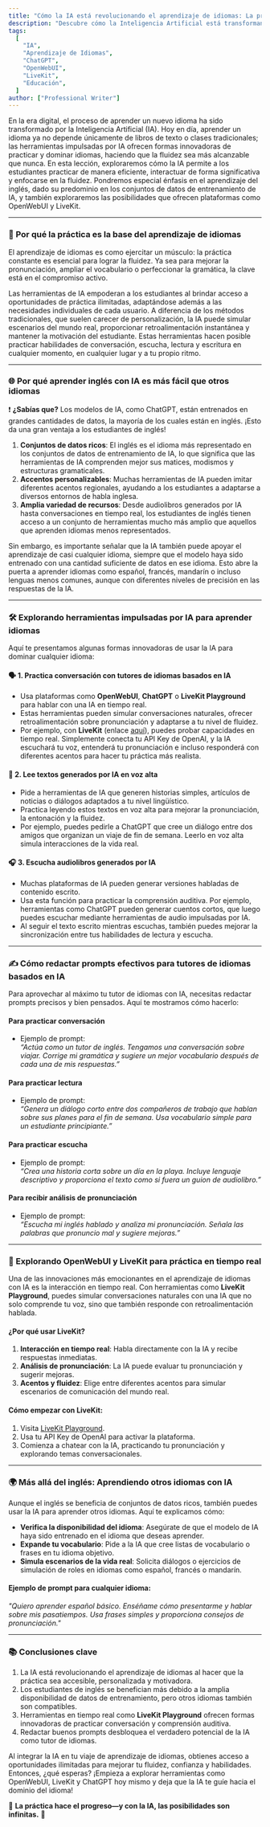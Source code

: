 ```yaml
---
title: "Cómo la IA está revolucionando el aprendizaje de idiomas: La práctica como clave para la fluidez 🔑"
description: "Descubre cómo la Inteligencia Artificial está transformando el aprendizaje de idiomas al centrarse en la práctica, la fluidez y herramientas innovadoras como ChatGPT, OpenWebUI y LiveKit."
tags:
  [
    "IA",
    "Aprendizaje de Idiomas",
    "ChatGPT",
    "OpenWebUI",
    "LiveKit",
    "Educación",
  ]
author: ["Professional Writer"]
---
```


En la era digital, el proceso de aprender un nuevo idioma ha sido transformado por la Inteligencia Artificial (IA). Hoy en día, aprender un idioma ya no depende únicamente de libros de texto o clases tradicionales; las herramientas impulsadas por IA ofrecen formas innovadoras de practicar y dominar idiomas, haciendo que la fluidez sea más alcanzable que nunca. En esta lección, exploraremos cómo la IA permite a los estudiantes practicar de manera eficiente, interactuar de forma significativa y enfocarse en la fluidez. Pondremos especial énfasis en el aprendizaje del inglés, dado su predominio en los conjuntos de datos de entrenamiento de IA, y también exploraremos las posibilidades que ofrecen plataformas como OpenWebUI y LiveKit.

---

### 🌟 Por qué la práctica es la base del aprendizaje de idiomas

El aprendizaje de idiomas es como ejercitar un músculo: la práctica constante es esencial para lograr la fluidez. Ya sea para mejorar la pronunciación, ampliar el vocabulario o perfeccionar la gramática, la clave está en el compromiso activo.

Las herramientas de IA empoderan a los estudiantes al brindar acceso a oportunidades de práctica ilimitadas, adaptándose además a las necesidades individuales de cada usuario. A diferencia de los métodos tradicionales, que suelen carecer de personalización, la IA puede simular escenarios del mundo real, proporcionar retroalimentación instantánea y mantener la motivación del estudiante. Estas herramientas hacen posible practicar habilidades de conversación, escucha, lectura y escritura en cualquier momento, en cualquier lugar y a tu propio ritmo.

---

### 🌐 Por qué aprender inglés con IA es más fácil que otros idiomas

❗ **¿Sabías que?** Los modelos de IA, como ChatGPT, están entrenados en grandes cantidades de datos, la mayoría de los cuales están en inglés. ¡Esto da una gran ventaja a los estudiantes de inglés!

1. **Conjuntos de datos ricos**: El inglés es el idioma más representado en los conjuntos de datos de entrenamiento de IA, lo que significa que las herramientas de IA comprenden mejor sus matices, modismos y estructuras gramaticales.
2. **Accentos personalizables**: Muchas herramientas de IA pueden imitar diferentes acentos regionales, ayudando a los estudiantes a adaptarse a diversos entornos de habla inglesa.
3. **Amplia variedad de recursos**: Desde audiolibros generados por IA hasta conversaciones en tiempo real, los estudiantes de inglés tienen acceso a un conjunto de herramientas mucho más amplio que aquellos que aprenden idiomas menos representados.

Sin embargo, es importante señalar que la IA también puede apoyar el aprendizaje de casi cualquier idioma, siempre que el modelo haya sido entrenado con una cantidad suficiente de datos en ese idioma. Esto abre la puerta a aprender idiomas como español, francés, mandarín o incluso lenguas menos comunes, aunque con diferentes niveles de precisión en las respuestas de la IA.

---

### 🛠️ Explorando herramientas impulsadas por IA para aprender idiomas

Aquí te presentamos algunas formas innovadoras de usar la IA para dominar cualquier idioma:

#### 🗣️ **1. Practica conversación con tutores de idiomas basados en IA**

- Usa plataformas como **OpenWebUI**, **ChatGPT** o **LiveKit Playground** para hablar con una IA en tiempo real.
- Estas herramientas pueden simular conversaciones naturales, ofrecer retroalimentación sobre pronunciación y adaptarse a tu nivel de fluidez.
- Por ejemplo, con **LiveKit** (enlace [aquí](https://playground.livekit.io/)), puedes probar capacidades en tiempo real. Simplemente conecta tu API Key de OpenAI, y la IA escuchará tu voz, entenderá tu pronunciación e incluso responderá con diferentes acentos para hacer tu práctica más realista.

#### 📖 **2. Lee textos generados por IA en voz alta**

- Pide a herramientas de IA que generen historias simples, artículos de noticias o diálogos adaptados a tu nivel lingüístico.
- Practica leyendo estos textos en voz alta para mejorar la pronunciación, la entonación y la fluidez.
- Por ejemplo, puedes pedirle a ChatGPT que cree un diálogo entre dos amigos que organizan un viaje de fin de semana. Leerlo en voz alta simula interacciones de la vida real.

#### 🎧 **3. Escucha audiolibros generados por IA**

- Muchas plataformas de IA pueden generar versiones habladas de contenido escrito.
- Usa esta función para practicar la comprensión auditiva. Por ejemplo, herramientas como ChatGPT pueden generar cuentos cortos, que luego puedes escuchar mediante herramientas de audio impulsadas por IA.
- Al seguir el texto escrito mientras escuchas, también puedes mejorar la sincronización entre tus habilidades de lectura y escucha.

---

### ✍️ Cómo redactar prompts efectivos para tutores de idiomas basados en IA

Para aprovechar al máximo tu tutor de idiomas con IA, necesitas redactar prompts precisos y bien pensados. Aquí te mostramos cómo hacerlo:

#### **Para practicar conversación**

- Ejemplo de prompt:  
  _“Actúa como un tutor de inglés. Tengamos una conversación sobre viajar. Corrige mi gramática y sugiere un mejor vocabulario después de cada una de mis respuestas.”_

#### **Para practicar lectura**

- Ejemplo de prompt:  
  _“Genera un diálogo corto entre dos compañeros de trabajo que hablan sobre sus planes para el fin de semana. Usa vocabulario simple para un estudiante principiante.”_

#### **Para practicar escucha**

- Ejemplo de prompt:  
  _“Crea una historia corta sobre un día en la playa. Incluye lenguaje descriptivo y proporciona el texto como si fuera un guion de audiolibro.”_

#### **Para recibir análisis de pronunciación**

- Ejemplo de prompt:  
  _“Escucha mi inglés hablado y analiza mi pronunciación. Señala las palabras que pronuncio mal y sugiere mejoras.”_

---

### 🚀 Explorando OpenWebUI y LiveKit para práctica en tiempo real

Una de las innovaciones más emocionantes en el aprendizaje de idiomas con IA es la interacción en tiempo real. Con herramientas como **LiveKit Playground**, puedes simular conversaciones naturales con una IA que no solo comprende tu voz, sino que también responde con retroalimentación hablada.

#### ¿Por qué usar LiveKit?

1. **Interacción en tiempo real**: Habla directamente con la IA y recibe respuestas inmediatas.
2. **Análisis de pronunciación**: La IA puede evaluar tu pronunciación y sugerir mejoras.
3. **Acentos y fluidez**: Elige entre diferentes acentos para simular escenarios de comunicación del mundo real.

#### Cómo empezar con LiveKit:

1. Visita [LiveKit Playground](https://playground.livekit.io/).
2. Usa tu API Key de OpenAI para activar la plataforma.
3. Comienza a chatear con la IA, practicando tu pronunciación y explorando temas conversacionales.

---

### 🌍 Más allá del inglés: Aprendiendo otros idiomas con IA

Aunque el inglés se beneficia de conjuntos de datos ricos, también puedes usar la IA para aprender otros idiomas. Aquí te explicamos cómo:

- **Verifica la disponibilidad del idioma**: Asegúrate de que el modelo de IA haya sido entrenado en el idioma que deseas aprender.
- **Expande tu vocabulario**: Pide a la IA que cree listas de vocabulario o frases en tu idioma objetivo.
- **Simula escenarios de la vida real**: Solicita diálogos o ejercicios de simulación de roles en idiomas como español, francés o mandarín.

#### Ejemplo de prompt para cualquier idioma:

_"Quiero aprender español básico. Enséñame cómo presentarme y hablar sobre mis pasatiempos. Usa frases simples y proporciona consejos de pronunciación."_

---

### 📚 Conclusiones clave

1. La IA está revolucionando el aprendizaje de idiomas al hacer que la práctica sea accesible, personalizada y motivadora.
2. Los estudiantes de inglés se benefician más debido a la amplia disponibilidad de datos de entrenamiento, pero otros idiomas también son compatibles.
3. Herramientas en tiempo real como **LiveKit Playground** ofrecen formas innovadoras de practicar conversación y comprensión auditiva.
4. Redactar buenos prompts desbloquea el verdadero potencial de la IA como tutor de idiomas.

Al integrar la IA en tu viaje de aprendizaje de idiomas, obtienes acceso a oportunidades ilimitadas para mejorar tu fluidez, confianza y habilidades. Entonces, ¿qué esperas? ¡Empieza a explorar herramientas como OpenWebUI, LiveKit y ChatGPT hoy mismo y deja que la IA te guíe hacia el dominio del idioma!

🌟 **La práctica hace el progreso—y con la IA, las posibilidades son infinitas.** 🌟
